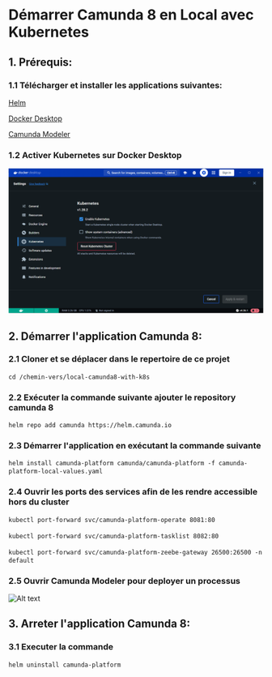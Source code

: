# Démarrer Camunda 8 en Local avec Kubernetes
## 1. Prérequis:
### 1.1 Télécharger et installer les applications suivantes:
[Helm](https://helm.sh/)

[Docker Desktop](https://www.docker.com/products/docker-desktop/)

[Camunda Modeler](https://camunda.com/download/modeler/)

### 1.2 Activer Kubernetes sur Docker Desktop
   ![Alt text](enable-kubernetes-docker-desktop.PNG)

## 2. Démarrer l'application Camunda 8:

### 2.1 Cloner et se déplacer dans le repertoire de ce projet
    cd /chemin-vers/local-camunda8-with-k8s

### 2.2 Exécuter la commande suivante ajouter le repository camunda 8
    helm repo add camunda https://helm.camunda.io

### 2.3 Démarrer l'application en exécutant la commande suivante
    helm install camunda-platform camunda/camunda-platform -f camunda-platform-local-values.yaml

### 2.4 Ouvrir les ports des services afin de les rendre accessible hors du cluster 
    kubectl port-forward svc/camunda-platform-operate 8081:80 

    kubectl port-forward svc/camunda-platform-tasklist 8082:80 
    
    kubectl port-forward svc/camunda-platform-zeebe-gateway 26500:26500 -n default

### 2.5 Ouvrir Camunda Modeler pour deployer un processus
![Alt text](camunda-modeler-deploy-process-1.PNG)

## 3. Arreter l'application Camunda 8:

### 3.1 Executer la commande
    helm uninstall camunda-platform
